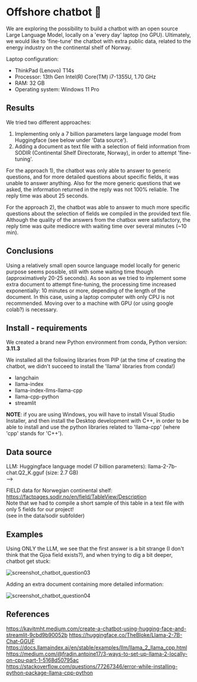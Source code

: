 # Offshore chatbot 🤖

We are exploring the possibility to build a chatbot with an open source Large Language Model, locally on a 'every day' laptop (no GPU). Ultimately, we would like to 'fine-tune' the chatbot with extra public data, related to the energy industry on the continental shelf of Norway. 

Laptop configuration:
- ThinkPad (Lenovo) T14s
- Processor: 13th Gen Intel(R) Core(TM) i7-1355U, 1.70 GHz
- RAM: 32 GB
- Operating system: Windows 11 Pro

## Results

We tried two different approaches:
1) Implementing only a 7 billion parameters large language model from Huggingface (see below under 'Data source').
2) Adding a document as text file with a selection of field information from SODIR (Continental Shelf Directorate, Norway), in order to attempt 'fine-tuning'.

For the approach 1), the chatbot was only able to answer to generic questions, and for more detailed questions about specific fields, it was unable to answer anything. Also for the more generic questions that we asked, the information returned in the reply was not 100% reliable. The reply time was about 25 seconds.

For the approach 2), the chatbot was able to answer to much more specific questions about the selection of fields we compiled in the provided text file. Although the quality of the answers from the chatbox were satisfactory, the reply time was quite mediocre with waiting time over several minutes (~10 min). 

## Conclusions

Using a relatively small open source language model locally for generic purpose seems possible, still with some waiting time though (approximatively 20-25 seconds).
As soon as we tried to implement some extra document to attempt fine-tuning, the processing time increased exponentially: 10 minutes or more, depending of the length of the document. In this case, using a laptop computer with only CPU is not recommended. Moving over to a machine with GPU (or using google colab?) is necessary.

## Install - requirements
We created a brand new Python environment from conda, Python version: **3.11.3**

We installed all the following libraries from PIP (at the time of creating the chatbot, we didn't succeed to install the 'llama' libraries from conda!)
- langchain
- llama-index
- llama-index-llms-llama-cpp
- llama-cpp-python
- streamlit

**NOTE**: if you are using Windows, you will have to install Visual Studio Installer, and then install the Desktop development with C++, in order to be able to install and use the python libraries related to 'llama-cpp' (where 'cpp' stands for 'C++').

## Data source
LLM:
Huggingface language model (7 billion parameters): llama-2-7b-chat.Q2_K.gguf (size: 2.7 GB)</br>
--> 

FIELD data for Norwegian continental shelf:
https://factpages.sodir.no/en/field/TableView/Description </br>
Note that we had to compile a short sample of this table in a text file with only 5 fields for our project! </br>
(see in the data/sodir subfolder)

## Examples
Using ONLY the LLM, we see that the first answer is a bit strange (I don't think that the Gjoa field exists?), and when trying to dig a bit deeper, chatbot get stuck:

![screenshot_chatbot_question03](https://github.com/AnneEstoppey/Offshore_chatbot/assets/35219455/588535ec-833b-49f6-81f4-1a747f296d43)

Adding an extra document containing more detailed information:

![screenshot_chatbot_question04](https://github.com/AnneEstoppey/Offshore_chatbot/assets/35219455/8fd2cfba-872e-433b-9e0b-a0133ff6fc29)


## References
https://kavitmht.medium.com/create-a-chatbot-using-hugging-face-and-streamlit-9cbd9b90052b
https://huggingface.co/TheBloke/Llama-2-7B-Chat-GGUF
https://docs.llamaindex.ai/en/stable/examples/llm/llama_2_llama_cpp.html
https://medium.com/@fradin.antoine17/3-ways-to-set-up-llama-2-locally-on-cpu-part-1-5168d50795ac
https://stackoverflow.com/questions/77267346/error-while-installing-python-package-llama-cpp-python
